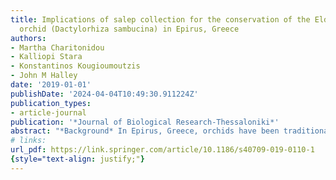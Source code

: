 ```yaml
---
title: Implications of salep collection for the conservation of the Elder-flowered
  orchid (Dactylorhiza sambucina) in Epirus, Greece
authors:
- Martha Charitonidou
- Kalliopi Stara
- Konstantinos Kougioumoutzis
- John M Halley
date: '2019-01-01'
publishDate: '2024-04-04T10:49:30.911224Z'
publication_types:
- article-journal
publication: '*Journal of Biological Research-Thessaloniki*'
abstract: "*Background* In Epirus, Greece, orchids have been traditionally harvested for the production of salep, a beverage made from their tubers. Over-collection of orchids for salep is believed to be a growing threat to wild species, yet very little research has concentrated on orchid populations in the wild. Here, we studied the impact of salep collection on population demographic parameters and uniformity of distribution patterns of the Elder-flowered orchid, Dactylorhiza sambucina, the most commonly collected orchid in northern Greece. *Methods* We carried out fieldwork in four meadows where salep harvesting occurs, and conducted interviews in villages close to these sites. Fieldwork focused on the demographic parameters of orchid populations and on the characteristics of their habitat (natural-anthropogenic). We also measured population size and distribution, extent and multi-scale density, comparing distributions to Poisson and fractal models. *Results* According to interviews, salep collection by the local community has decreased, contrary to collection by people outside the community, which is increasing. Interviewees did not believe that orchid abundance was higher in the past; they claim that it can be very variable. None of the participants seemed aware of the legislation to conserve orchids. Demographic parameters did not seem to be strongly dependent on whether it was a harvested and non-harvested sites and population density was greatest in the site of highest collection pressure. *Conclusions* Our findings show that salep collection is still ongoing in Epirus. Our interview results and our population study indicate that current levels of collection are not significantly affecting the abundance of the Elder-flowered orchid in Epirus subalpine meadows. However, the expanding commercial collection could reach levels that threaten the species. There is a need for a longer-term monitoring of these orchid populations, and a more effective modeling of the species’ response to different harvesting pressures."
# links:
url_pdf: https://link.springer.com/article/10.1186/s40709-019-0110-1
{style="text-align: justify;"}
---
```

